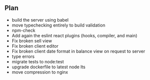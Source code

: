 ## Plan

- build the server using babel
- move typechecking entirely to build validation
- npm-check
- Add again the eslint react plugins (hooks, compiler, and main)
- Fix broken sell view
- Fix broken client editor
- Fix broken client date format in balance view on request to server
- type errors
- migrate tests to node:test
- upgrade dockerfile to latest node lts
- move compression to nginx
